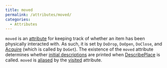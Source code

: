 ```yaml
---
title: moved
permalink: /attributes/moved/
categories: 
  - Attributes
---
```


`moved` is an [attribute](attributes/) for keeping track of
whether an item has been physically interacted with. As such, it is set
by `DoDrop`, `DoOpen`, `DoClose`, and [Acquire](guts/acquire)
(which is called by `DoGet`). The existence of the `moved` attribute
determines whether [initial descriptions](properties/descriptions/#initial_desc) are
printed when [DescribePlace](guts/describeplace/) is called.
`moved` is [aliased](basics/alias/) by the
[visited](attributes/visited/) attribute.
